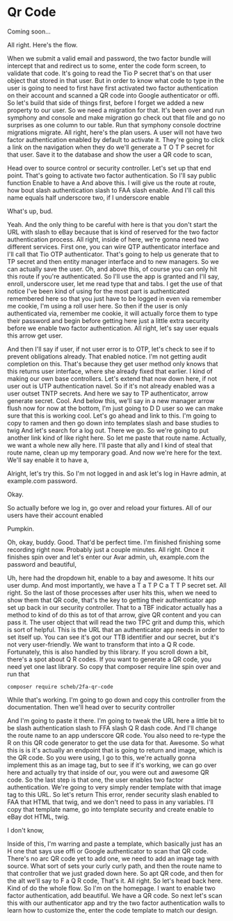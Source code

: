 # Qr Code

Coming soon...

All right. Here's the flow.

When we submit a valid email and password, the two factor bundle will intercept that
and redirect us to some, enter the code form screen, to validate that code. It's
going to read the Tio P secret that's on that user object that stored in that user.
But in order to know what code to type in the user is going to need to first have
first activated two factor authentication on their account and scanned a QR code into
Google authenticator or offi. So let's build that side of things first, before I
forget we added a new property to our user. So we need a migration for that. It's
been over and run symphony and console and make migration go check out that file and
go no surprises as one column to our table. Run that symphony console doctrine
migrations migrate. All right, here's the plan users. A user will not have two factor
authentication enabled by default to activate it. They're going to click a link on
the navigation when they do we'll generate a T O T P secret for that user. Save it to
the database and show the user a QR code to scan,

Head over to source control or security controller. Let's set up that end point.
That's going to activate two factor authentication. So I'll say public function
Enable to have a And above this. I will give us the route at route, how bout slash
authentication slash to FAA slash enable. And I'll call this name equals half
underscore two, if I underscore enable

What's up, bud.

Yeah. And the only thing to be careful with here is that you don't start the URL with
slash to eBay because that is kind of reserved for the two factor authentication
process. All right, inside of here, we're gonna need two different services. First
one, you can wire QTP authenticator interface and I'll call that Tio OTP
authenticator. That's going to help us generate that to TP secret and then entity
manager interface and to new managers. So we can actually save the user. Oh, and
above this, of course you can only hit this route if you're authenticated. So I'll
use the app is granted and I'll say, enroll, underscore user, let me read type that
and tabs. I get the use of that notice I've been kind of using for the most part is
authenticated remembered here so that you just have to be logged in even via remember
me cookie, I'm using a roll user here. So then if the user is only authenticated via,
remember me cookie, it will actually force them to type their password and begin
before getting here just a little extra security before we enable two factor
authentication. All right, let's say user equals this arrow get user.

And then I'll say if user, if not user error is to OTP, let's check to see if to
prevent obligations already. That enabled notice. I'm not getting audit completion on
this. That's because they get user method only knows that this returns user
interface, where she already fixed that earlier. I kind of making our own base
controllers. Let's extend that now down here, if not user out is UTP authentication
navel. So if it's not already enabled was a user outset TNTP secrets. And here we say
to TP authenticator, arrow generate secret. Cool. And below this, we'll say in a new
manager arrow flush now for now at the bottom, I'm just going to D D user so we can
make sure that this is working cool. Let's go ahead and link to this. I'm going to
copy to ramen and then go down into templates slash and base studies to twig And
let's search for a log out. There we go. So we're going to put another link kind of
like right here. So let me paste that route name. Actually, we want a whole new ally
here. I'll paste that ally and I kind of steal that route name, clean up my temporary
goad. And now we're here for the text. We'll say enable it to have a,

Alright, let's try this. So I'm not logged in and ask let's log in Havre admin, at
example.com password.

Okay.

So actually before we log in, go over and reload your fixtures. All of our users have
their account enabled

Pumpkin.

Oh, okay, buddy. Good. That'd be perfect time. I'm finished finishing some recording
right now. Probably just a couple minutes. All right. Once it finishes spin over and
let's enter our Avar admin, uh, example.com the password and beautiful,

Uh, here had the dropdown hit, enable to a bay and awesome. It hits our user dump.
And most importantly, we have a T a T P C a T T P secret set. All right. So the last
of those processes after user hits this, when we need to show them that QR code,
that's the key to getting their authenticator app set up back in our security
controller. That to a TBF indicator actually has a method to kind of do this as tot
of that arrow, give QR content and you can pass it. The user object that will read
the two TPC grit and dump this, which is sort of helpful. This is the URL that an
authenticator app needs in order to set itself up. You can see it's got our TTB
identifier and our secret, but it's not very user-friendly. We want to transform that
into a Q R code. Fortunately, this is also handled by this library. If you scroll
down a bit, there's a spot about Q R codes. If you want to generate a QR code, you
need yet one last library. So copy that composer require line spin over and run that

```terminal
composer require scheb/2fa-qr-code
```

While that's working. I'm going to go down and copy this controller from the
documentation. Then we'll head over to security controller

And I'm going to paste it there. I'm going to tweak the URL here a little bit to be
slash authentication slash to FFA slash Q R dash code. And I'll change the route name
to an app underscore QR code. You also need to re-type the R on this QR code
generator to get the use data for that. Awesome. So what this is is it's actually an
endpoint that is going to return and image, which is the QR code. So you were using,
I go to this, we're actually gonna implement this as an image tag, but to see if it's
working, we can go over here and actually try that inside of our, you were out and
awesome QR code. So the last step is that one, the user enables two factor
authentication. We're going to very simply render template with that image tag to
this URL. So let's return This error, render security slash enabled to FAA that HTML
that twig, and we don't need to pass in any variables. I'll copy that template name,
go into template security and create enable to eBay dot HTML, twig.

I don't know,

Inside of this, I'm warring and paste a template, which basically just has an H one
that says use offi or Google authenticator to scan that QR code. There's no arc QR
code yet to add one, we need to add an image tag with source. What sort of sets your
curly curly path, and then the route name to that controller that we just graded down
here. So apt QR code, and then for the alt we'll say to F a Q R code, That's it. All
right. So let's head back here. Kind of do the whole flow. So I'm on the homepage. I
want to enable two factor authentication, add beautiful. We have a QR code. So next
let's scan this with our authenticator app and try the two factor authentication
walls to learn how to customize the, enter the code template to match our design.

